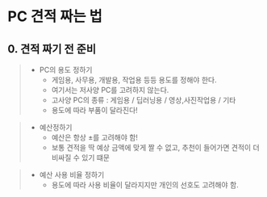 # PC 견적 짜는 법

## 0. 견적 짜기 전 준비
> - PC의 용도 정하기
>   - 게임용, 사무용, 개발용, 작업용 등등 용도를 정해야 한다.
>   - 여기서는 저사양 PC를 고려하지 않는다.
>   - 고사양 PC의 종류 : 게임용 / 딥러닝용 / 영상,사진작업용 / 기타
>   - 용도에 따라 부품이 달라진다!

> - 예산정하기
>   - 예산은 항상 ±를 고려해야 함!
>   - 보통 견적을 딱 예상 금액에 맞게 짤 수 없고, 추천이 들어가면 견적이 더 비싸질 수 있기 떄문

> - 예산 사용 비율 정하기
>   - 용도에 따라 사용 비율이 달라지지만 개인의 선호도 고려해야 함.
